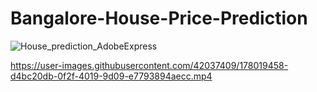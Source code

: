 ﻿# Bangalore-House-Price-Prediction

![House_prediction_AdobeExpress](https://user-images.githubusercontent.com/42037409/178019194-b50eb285-7841-4323-bcb4-18c767bac608.gif)


https://user-images.githubusercontent.com/42037409/178019458-d4bc20db-0f2f-4019-9d09-e7793894aecc.mp4

